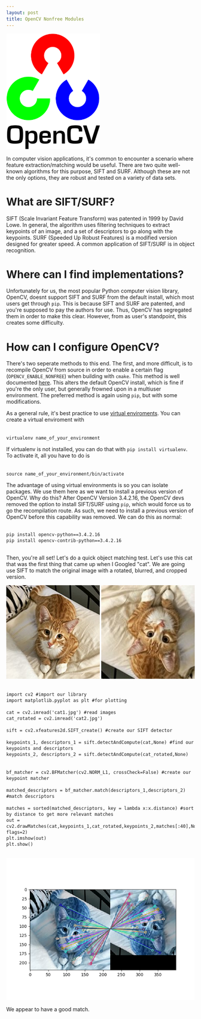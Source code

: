 ```yaml
---
layout: post
title: OpenCV Nonfree Modules
---
```




<img src="../images/opencv_logo.png" width = "250">

In computer vision applications, it's common to encounter a scenario where feature extraction/matching would be useful.
There are two quite well-known algorithms for this purpose, SIFT and SURF. Although these are not the only options,
they are robust and tested on a variety of data sets.


What are SIFT/SURF?
======  
SIFT (Scale Invariant Feature Transform) was patented in 1999 by David Lowe. In general, the algorithm uses filtering techniques
to extract keypoints of an image, and a set of descriptors to go along with the keypoints. SURF (Speeded Up Robust Features) is a modified version designed for greater speed. A common application of SIFT/SURF is in object recognition.

Where can I find implementations?
======
Unfortunately for us, the most popular Python computer vision library, OpenCV, doesnt support SIFT and SURF from the default install, which most users get through `pip`. This is because SIFT and SURF are patented, and you're supposed to pay the authors for use. Thus, OpenCV has segregated them in order to make this clear. However, from as user's standpoint, this creates some difficulty.

How can I configure OpenCV?
======
There's two seperate methods to this end. The first, and more difficult, is to recompile OpenCV from source in order to enable a certain flag (`OPENCV_ENABLE_NONFREE`) when building with `cmake`. This method is well documented [here](https://www.pyimagesearch.com/2018/05/28/ubuntu-18-04-how-to-install-opencv/). This alters the default OpenCV install, which is fine if you're the only user, but generally frowned upon in a multiuser environment. The preferred method is again using `pip`, but with some modifications.

As a general rule, it's best practice to use [virtual enviroments](https://docs.python.org/3/tutorial/venv.html). You can create a virtual enviroment with
<p><code>
virtualenv name_of_your_environment
</code></p>

If virtualenv is not installed, you can do that with `pip install virtualenv`.
To activate it, all you have to do is
<p><code>
source name_of_your_environment/bin/activate
</code></p>

The advantage of using virtual environments is so you can isolate packages. We use them here as we want to install a previous version of OpenCV. Why do this? After OpenCV Version 3.4.2.16, the OpenCV devs removed the option to install SIFT/SURF using `pip`, which would force us to go the recompilation route. As such, we need to install a previous version of OpenCV before this capability was removed. We can do this as normal:
<pre><code>
pip install opencv-python==3.4.2.16
pip install opencv-contrib-python==3.4.2.16
</code>
</pre>

Then, you're all set! Let's do a quick object matching test.
Let's use this cat that was the first thing that came up when I Googled "cat".
We are going use SIFT to match the original image with a rotated, blurred, and cropped version.


<img src="../images/cat1.jpg" width = "250"> <img src="../images/cat2.jpg" width = "250">
<script src="https://cdn.jsdelivr.net/gh/google/code-prettify@master/loader/run_prettify.js"></script>
<pre class="prettyprint lang-py">
<code>
import cv2 #import our library
import matplotlib.pyplot as plt #for plotting

cat = cv2.imread('cat1.jpg') #read images
cat_rotated = cv2.imread('cat2.jpg')

sift = cv2.xfeatures2d.SIFT_create() #create our SIFT detector

keypoints_1, descriptors_1 = sift.detectAndCompute(cat,None) #find our keypoints and descriptors
keypoints_2, descriptors_2 = sift.detectAndCompute(cat_rotated,None)


bf_matcher = cv2.BFMatcher(cv2.NORM_L1, crossCheck=False) #create our keypoint matcher

matched_descriptors = bf_matcher.match(descriptors_1,descriptors_2) #match descriptors

matches = sorted(matched_descriptors, key = lambda x:x.distance) #sort by distance to get more relevant matches
out =  cv2.drawMatches(cat,keypoints_1,cat_rotated,keypoints_2,matches[:40],None, flags=2)
plt.imshow(out)
plt.show()
</code>
</pre> <img src="../images/matches.png" width = "1000">

We appear to have a good match.
